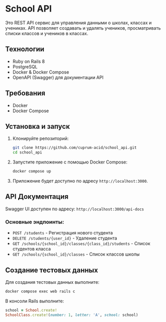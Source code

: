# School API

Это REST API сервис для управления данными о школах, классах и учениках. API позволяет создавать и удалять учеников, просматривать списки классов и учеников в классах.

## Технологии

- Ruby on Rails 8
- PostgreSQL
- Docker & Docker Compose
- OpenAPI (Swagger) для документации API

## Требования

- Docker
- Docker Compose

## Установка и запуск

1. Клонируйте репозиторий:
   ```bash
   git clone https://github.com/cuprum-acid/school_api.git
   cd school_api
   ```

2. Запустите приложение с помощью Docker Compose:
   ```bash
   docker compose up
   ```

3. Приложение будет доступно по адресу `http://localhost:3000`.

## API Документация

Swagger UI доступен по адресу: `http://localhost:3000/api-docs`

### Основные эндпоинты:

- `POST /students` - Регистрация нового студента
- `DELETE /students/{user_id}` - Удаление студента
- `GET /schools/{school_id}/classes/{class_id}/students` - Список студентов класса
- `GET /schools/{school_id}/classes` - Список классов школы

## Создание тестовых данных

Для создания тестовых данных выполните:

```bash
docker compose exec web rails c
```

В консоли Rails выполните:

```ruby
school = School.create!
SchoolClass.create!(number: 1, letter: 'А', school: school)
```
